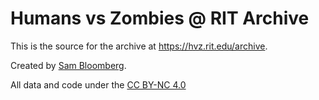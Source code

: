 # Humans vs Zombies @ RIT Archive

This is the source for the archive at https://hvz.rit.edu/archive.

Created by [Sam Bloomberg](https://github.com/redxdev).

All data and code under the [CC BY-NC 4.0](https://creativecommons.org/licenses/by-nc/4.0/)